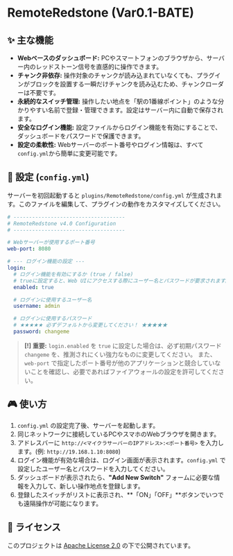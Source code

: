 # RemoteRedstone (Var0.1-BATE)

## ✨ 主な機能

*   **Webベースのダッシュボード:** PCやスマートフォンのブラウザから、サーバー内のレッドストーン信号を直感的に操作できます。
*   **チャンク非依存:** 操作対象のチャンクが読み込まれていなくても、プラグインがブロックを設置する一瞬だけチャンクを読み込むため、チャンクローダーは不要です。
*   **永続的なスイッチ管理:** 操作したい地点を「駅の1番線ポイント」のような分かりやすい名前で登録・管理できます。設定はサーバー内に自動で保存されます。
*   **安全なログイン機能:** 設定ファイルからログイン機能を有効にすることで、ダッシュボードをパスワードで保護できます。
*   **設定の柔軟性:** Webサーバーのポート番号やログイン情報は、すべて`config.yml`から簡単に変更可能です。


## 🔧 設定 (`config.yml`)

サーバーを初回起動すると `plugins/RemoteRedstone/config.yml` が生成されます。このファイルを編集して、プラグインの動作をカスタマイズしてください。

```yaml
# ------------------------------------
# RemoteRedstone v4.0 Configuration
# ------------------------------------

# Webサーバーが使用するポート番号
web-port: 8080

# --- ログイン機能の設定 ---
login:
  # ログイン機能を有効にするか (true / false)
  # trueに設定すると、Web UIにアクセスする際にユーザー名とパスワードが要求されます。
  enabled: true

  # ログインに使用するユーザー名
  username: admin

  # ログインに使用するパスワード
  # ★★★★★ 必ずデフォルトから変更してください！ ★★★★★
  password: changeme
```

> **[!] 重要:** `login.enabled` を `true` に設定した場合は、必ず初期パスワード `changeme` を、推測されにくい強力なものに変更してください。
> また、`web-port` で指定したポート番号が他のアプリケーションと競合していないことを確認し、必要であればファイアウォールの設定を許可してください。

## 🎮 使い方

1.  `config.yml` の設定完了後、サーバーを起動します。
2.  同じネットワークに接続しているPCやスマホのWebブラウザを開きます。
3.  アドレスバーに `http://<マイクラサーバーのIPアドレス>:<ポート番号>` を入力します。(例: `http://19.168.1.10:8080`)
4.  ログイン機能が有効な場合は、ログイン画面が表示されます。`config.yml` で設定したユーザー名とパスワードを入力してください。
5.  ダッシュボードが表示されたら、**"Add New Switch"** フォームに必要な情報を入力して、新しい操作地点を登録します。
6.  登録したスイッチがリストに表示され、**「ON」「OFF」**ボタンでいつでも遠隔操作が可能になります。

## 📝 ライセンス

このプロジェクトは [Apache License 2.0](LICENSE) の下で公開されています。
